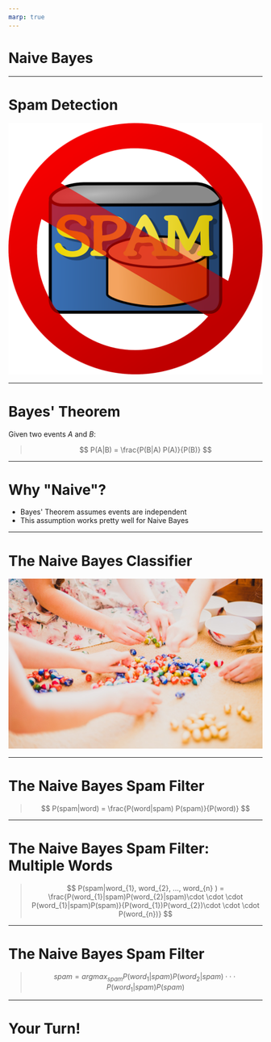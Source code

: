 ```yaml
---
marp: true
---
```


# Naive Bayes

<!--
This unit is about an algorithm called "Naive Bayes". It is one of the most popular classifier algorithms, especially for spam
detection and filtering.

-->

---

# Spam Detection

![](res/no_spam.png)

<!--
One of the most common uses of Naive Bayes is in spam detection. It is one of the simplest algorithms to use for detecting
"spammy" language in a block of text. This is particularly useful in email, for example. 

Image Details:
* [no_spam.png](https://pixabay.com/vectors/email-mail-spam-message-e-mail-29853/): Pixabay License

-->

---

# Bayes' Theorem

Given two events $A$ and $B$:

> $$ P(A|B) = \frac{P(B|A) P(A)}{P(B)} $$

<!--
Recall Bayes' Theorem. It allows us to calculate the probability of one event (A) given another event (B), if we know the probability of the reverse conditionality, B given A.

In other words, how often A happens given that B happens (P(A|B)) can be computed if we know how often B happens given that A happens (P(B|A)), the probability that A happens on its own (P(A)), and the probability that B happens on its own (P(B)).

Some Notation: P(A|B) is often referred to as the posterior probability, and P(A) is often referred to as the prior probability. This language is used in many references for Naive Bayes so it's helpful to know it at the beginning. 

Bayes' Theorem is the basis of the Naive Bayes algorithm, as well as the entire field of Bayesian Statistics!

-->

---

# Why "Naive"?

- Bayes' Theorem assumes events are independent
- This assumption works pretty well for Naive Bayes

<!--
The "naive" assumption can actually be extended from independence to low multicollinearity, or "almost" independence. 

Independence is rarely actually true, and can be cause for error. So we need to be careful when applying this algorithm. 

Naive Bayes does not perform well for more complex tasks; natural language processing (NLP) is usually a better choice. But for spam detection, Naive Bayes works well.

-->

---

# The Naive Bayes Classifier

![](res/sorting_eggs.jpeg)

<!--
The Naive Bayes classifier is one of the simplest but most effective classifiers.

The classifier calculates the conditional probability of seeing all of the options, given the data, and just chooses the option
with the highest/maximum probability.

Image Details:
[sorting_eggs.jpeg](https://unsplash.com/photos/BiZ-_6kNjbI): Unsplash License

-->

---

# The Naive Bayes Spam Filter

> $$ P(spam|word) = \frac{P(word|spam) P(spam)}{P(word)} $$

<!--

* "spam" is the event that a given email is spam. $P(spam)$ is usually set as a threshold, e.g. 5% of all emails are spam.

* "word" is the event of seeing a given word. $P(word|spam)$ is usually set by the user. For example, "GIVEAWAY" is likely to be a spammy word. These can also be set using historical data.

* "ham" is the event that a given email is not spam. $P(ham)$ is $1 - P(spam)$.

-->

---

# The Naive Bayes Spam Filter: Multiple Words


> $$ P(spam|word_{1}, word_{2}, ..., word_{n} ) = \frac{P(word_{1}|spam)P(word_{2}|spam)\cdot \cdot \cdot P(word_{1}|spam)P(spam)}{P(word_{1})P(word_{2})\cdot \cdot \cdot P(word_{n})} $$

<!--

If we have multiple "spammy" words like GIVEAWAY, Viagra, etc. then Bayes' Theorem still applies and we multiply the probabilities. 

Note that the denominator is a constant for all datapoints in your dataset. Thus we have that P(spam|word_{1}, word_{2}, ..., word_{n}) is proportional to the numerator. 

We want the "spam" value (predicted class: 1 = spam, 0 = ham) that maximizes the probability on the left hand side. 

-->

---

# The Naive Bayes Spam Filter


> $$ spam = argmax_{spam} P(word_{1}|spam)P(word_{2}|spam)\cdot \cdot \cdot P(word_{1}|spam)P(spam)$$

<!--

Note that argmax or "arguments of the maxima" are the points in the domain that maximize a given function. So what we're looking for is the "spam" value that mazimizes the probability that an email is spam given whether or not particular words are present. 

-->


---

# Your Turn!

<!--
In this lab we will implement a Bayesian Model using a Naive Bayes Classifier from sci-kit learn. Your goal is to predict the likelihood of spam in a sample of text data.

-->
